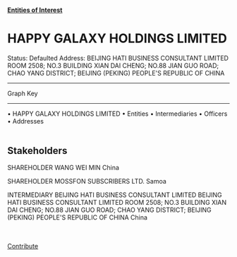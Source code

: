 #### [Entities of Interest](/list.html)
<link rel="stylesheet" type="text/css" href="../../assets/style.css">

<style>
body{background-image:url("http://eoi-graphs.s3-website-eu-west-1.amazonaws.com/HAPPY_GALAXY_HOLDINGS_LIMITED.png");background-repeat: no-repeat;background-size: contain;}
.markdown>p>span{background-color: white;}
</style>

# HAPPY GALAXY HOLDINGS LIMITED
<span>Status: Defaulted
Address: BEIJING HATI BUSINESS CONSULTANT LIMITED ROOM 2508; NO.3 BUILDING XIAN DAI CHENG; NO.88 JIAN GUO ROAD; CHAO YANG DISTRICT; BEIJING (PEKING) PEOPLE'S REPUBLIC OF CHINA
</span>

---



<div class="legend">
Graph Key
<hr>
<span class="focus">• HAPPY GALAXY HOLDINGS LIMITED</span>
<span class="entity">• Entities</span>
<span class="intermediary">• Intermediaries</span>
<span class="officer">• Officers</span>
<span class="address">• Addresses</span>
</div><br>


## Stakeholders
<span>SHAREHOLDER
WANG WEI MIN
China
</span>

<span>SHAREHOLDER
MOSSFON SUBSCRIBERS LTD.
Samoa
</span>

<span>INTERMEDIARY
BEIJING HATI BUSINESS CONSULTANT LIMITED
BEIJING HATI BUSINESS CONSULTANT LIMITED ROOM 2508; NO.3 BUILDING XIAN DAI CHENG; NO.88 JIAN GUO ROAD; CHAO YANG DISTRICT; BEIJING (PEKING) PEOPLE'S REPUBLIC OF CHINA
China
</span>


<br><br><a class="contribute_button" href="Readme.md">Contribute</a>